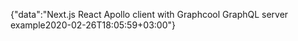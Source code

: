 {"data":"Next.js React Apollo client with Graphcool GraphQL server example2020-02-26T18:05:59+03:00"}
